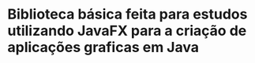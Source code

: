 <h1>Biblioteca básica feita para estudos utilizando JavaFX para a criação de aplicações graficas em Java</h1>

